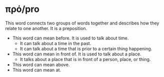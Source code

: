 # πρό/pro
This word connects two groups of words together and describes how they relate to one another. It is a preposition.

* This word can mean before. It is used to talk about time.
    * It can talk about a time in the past.
    * It can talk about a time that is prior to a certain thing happening.
* This word can mean in front of. It is used to talk about a place.
    * It talks about a place that is in front of a person, place, or thing. 
* This word can mean above.
* This word can mean at. 
